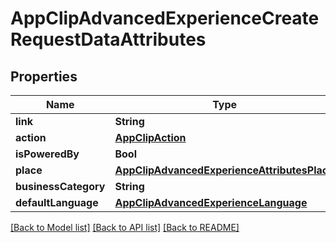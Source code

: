 # AppClipAdvancedExperienceCreateRequestDataAttributes

## Properties
Name | Type | Description | Notes
------------ | ------------- | ------------- | -------------
**link** | **String** |  | 
**action** | [**AppClipAction**](AppClipAction.md) |  | [optional] 
**isPoweredBy** | **Bool** |  | 
**place** | [**AppClipAdvancedExperienceAttributesPlace**](AppClipAdvancedExperienceAttributesPlace.md) |  | [optional] 
**businessCategory** | **String** |  | [optional] 
**defaultLanguage** | [**AppClipAdvancedExperienceLanguage**](AppClipAdvancedExperienceLanguage.md) |  | 

[[Back to Model list]](../README.md#documentation-for-models) [[Back to API list]](../README.md#documentation-for-api-endpoints) [[Back to README]](../README.md)


